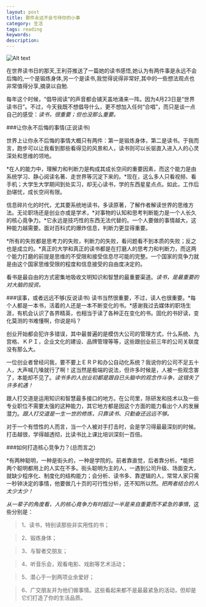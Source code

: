 ```yaml
---
layout: post
title: 那件永远不会亏待你的小事
category: 生活
tags: reading
keywords:
description:
---
```


![Alt text](https://dn-yeungben.qbox.me/public/img/life/2015-04-25-01.jpg)

在世界读书日的那天,王利芬推送了一篇她的读书感悟,她认为有两件事是永远不会后悔的,一个是锻炼身体,另一个是读书,我觉得说得非常好,其中的一些想法观点也非常值得分享,摘录以自勉.

每年这个时候，“倡导阅读”的声音都会铺天盖地涌来一阵。因为4月23日是“世界读书日”。不过，今天我既不想倡导什么，更不想加入任何“合唱”，而只是谈一点自己的感受：*读书，很重要；但也没那么重要。*

###让你永不后悔的事情(正说读书)

世界上让你永不后悔的事情大概只有两件：第一是锻炼身体，第二是读书。于我而言，跑步可以让我看到那些看得见的风景和人，读书则可以长驱直入进入人的心灵深处和思维的领地。


*在人的能力中，理解力和判断力是构成其成长空间的重要因素，而这个能力是由系统学习、静心阅读名著、走世界等沉淀下来的。*现在，这么多人只看视频、看手机；大学生大学期间到处实习，却无心读书，学的东西星星点点。如此，工作后劲堪忧，成长空间有限。


信息碎片化的时代，尤其要系统地读书，多读原著，了解作者解读世界的思维方法。无论职场还是创业亦或是学术，*对事物的认知和思考判断能力是一个人长久的核心竟争力。*它永远是技巧性的东西无法代替的。一个人要做的事情越大，这种能力越需要。面对百科式的爆炸信息，判断力更显得重要。


*所有的失败都是思考力的失败，判断力的失败，看问题看不到本质的失败；反之也是成立的。*真正的大学和真正的读书都是在打磨人的思考力和判断力，而这两个能力打磨的前提是思维的不受限和接受信息尽可能的完整。一个国家的竞争力就是由这个国家思维受限的程度和信息接受的自由度决定的。


看书是最自由的方式密集地吸收文明知识和智慧的最重要渠道。*读书，是最重要的对大脑的投资。*


###误事，或者远远不够(反说读书)
读书当然很重要，不过，读人也很重要。*每个人都是一本书，活着的人还是一本不断变化的书。*感谢我过去媒体的职场生涯，有机会认识了各界精英，也相当于读了各种正在变化的书。固化的书好读，变化莫测的书难懂啊，你说是吗？



创业开始都会犯许多错误，其中最普遍的是模仿大公司的管理方式，什么系统、九宫格、ＫＰＩ，企业文化的建设、品牌管理等等，这些跟创业前三年的公司关联度没有那么大。


一位创业者曾经问我，要不要上ＥＲＰ和办公自动化系统？我说你的公司不足五十人，大声喊几嗓就行了啊！这当然是极端的说法，但许多时候是，人被一些观念害了，本能却不见了。*读书多的人创业初都是跟自已头脑中的观念作斗争，这错失了许多机遇！*


跟人打交道是运用知识和智慧最多接口的地方。在公司里，除研发和技术以及一些专业职位不需要太强的这种能力，其它地方都是因这个方面的能力看出个人的发展潜力。*跟人打交道是一生一世的修炼，只靠读书、只勤奋还远远不够。*


对于一个有悟性的人而言，当一个人被对手打击时，会是学习得最最深刻的时候。打击越很，学得越透彻，比读书比上课比培训深刻一百倍。


###如何打造核心竞争力？(总而言之)

*有两种聪明，一种是街头的，一种是学院的。前者靠直觉，后者靠分析。*能把两个聪明都用上的人实在不多。街头聪明为主的人，一遇到公司升级、场面变大，就缺少程序化、制度化的结构能力；会分析、读书多、靠逻辑的人，常常人家只需一秒钟决定的事情，他要做几十页的可行性分析，还不知所以然。*把两者结合的人太少太少！*



*从一辈子的角度看，人的核心竟争力有时超过一半是来自重要而不紧急的事情*，这些分别是：

> 1、读书，特别读那些非实用性的书；

> 2、锻炼身体；

> 3、与智者交朋友；

> 4、听音乐会，观看电影、戏剧等艺术活动；

> 5、潜心于一到两项业余爱好；

> 6、广交朋友并为他们做事情。这些看起来都不是最最紧急的活动，但却是它们打造了你的生活品质。

